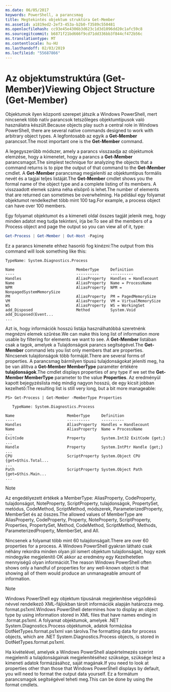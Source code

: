 ```yaml
---
ms.date: 06/05/2017
keywords: PowerShell, a parancsmag
title: Megtekintés objektum struktúra Get-Member
ms.assetid: a1819ed2-2ef3-453a-b2b0-f3589c550481
ms.openlocfilehash: cc93e45e4306b3d623c1d3d1096dd20c1afc59c8
ms.sourcegitcommit: b6871f21bd666f9cd71dd336bb3f844cf472b56c
ms.translationtype: MT
ms.contentlocale: hu-HU
ms.lasthandoff: 02/03/2019
ms.locfileid: "55687866"
---
```

# <a name="viewing-object-structure-get-member"></a><span data-ttu-id="bf3ad-103">Az objektumstruktúra (Get-Member)</span><span class="sxs-lookup"><span data-stu-id="bf3ad-103">Viewing Object Structure (Get-Member)</span></span>

<span data-ttu-id="bf3ad-104">Objektumok ilyen központi szerepet játszik a Windows PowerShell, mert nincsenek több natív parancsok tetszőleges objektumtípusok való használatra készült.</span><span class="sxs-lookup"><span data-stu-id="bf3ad-104">Because objects play such a central role in Windows PowerShell, there are several native commands designed to work with arbitrary object types.</span></span> <span data-ttu-id="bf3ad-105">A legfontosabb az egyik a **Get-Member** parancsot.</span><span class="sxs-lookup"><span data-stu-id="bf3ad-105">The most important one is the **Get-Member** command.</span></span>

<span data-ttu-id="bf3ad-106">A legegyszerűbb módszer, amely a parancs visszaadja az objektumok elemzése, hogy a kimenetet, hogy a parancs a **Get-Member** parancsmagot.</span><span class="sxs-lookup"><span data-stu-id="bf3ad-106">The simplest technique for analyzing the objects that a command returns is to pipe the output of that command to the **Get-Member** cmdlet.</span></span> <span data-ttu-id="bf3ad-107">A **Get-Member** parancsmag megjeleníti az objektumtípus formális nevét és a tagjai teljes listáját.</span><span class="sxs-lookup"><span data-stu-id="bf3ad-107">The **Get-Member** cmdlet shows you the formal name of the object type and a complete listing of its members.</span></span> <span data-ttu-id="bf3ad-108">A visszaadott elemek száma néha elsöprő is lehet.</span><span class="sxs-lookup"><span data-stu-id="bf3ad-108">The number of elements that are returned can sometimes be overwhelming.</span></span> <span data-ttu-id="bf3ad-109">Ha például egy folyamat objektumot rendelkezhet több mint 100 tag.</span><span class="sxs-lookup"><span data-stu-id="bf3ad-109">For example, a process object can have over 100 members.</span></span>

<span data-ttu-id="bf3ad-110">Egy folyamat objektumot és a kimeneti oldal összes tagját jelenik meg, hogy minden adatot meg tudja tekinteni, írja be:</span><span class="sxs-lookup"><span data-stu-id="bf3ad-110">To see all the members of a Process object and page the output so you can view all of it, type:</span></span>

```powershell
Get-Process | Get-Member | Out-Host -Paging
```

<span data-ttu-id="bf3ad-111">Ez a parancs kimenete ehhez hasonló fog kinézni:</span><span class="sxs-lookup"><span data-stu-id="bf3ad-111">The output from this command will look something like this:</span></span>

```output
TypeName: System.Diagnostics.Process

Name                           MemberType     Definition
----                           ----------     ----------
Handles                        AliasProperty  Handles = Handlecount
Name                           AliasProperty  Name = ProcessName
NPM                            AliasProperty  NPM = NonpagedSystemMemorySize
PM                             AliasProperty  PM = PagedMemorySize
VM                             AliasProperty  VM = VirtualMemorySize
WS                             AliasProperty  WS = WorkingSet
add_Disposed                   Method         System.Void add_Disposed(Event...
...
```

<span data-ttu-id="bf3ad-112">Azt is, hogy információk hosszú listája használhatóbbá szeretnénk megnézni elemek szűrése.</span><span class="sxs-lookup"><span data-stu-id="bf3ad-112">We can make this long list of information more usable by filtering for elements we want to see.</span></span> <span data-ttu-id="bf3ad-113">A **Get-Member** listában csak a tagok, amelyek a Tulajdonságok parancs segítségével.</span><span class="sxs-lookup"><span data-stu-id="bf3ad-113">The **Get-Member** command lets you list only members that are properties.</span></span> <span data-ttu-id="bf3ad-114">Nincsenek tulajdonságok több formáját.</span><span class="sxs-lookup"><span data-stu-id="bf3ad-114">There are several forms of properties.</span></span> <span data-ttu-id="bf3ad-115">A parancsmag bármilyen típusú tulajdonságokat jeleníti meg, ha be van állítva a **Get-Member MemberType** paraméter értékére **tulajdonságok**.</span><span class="sxs-lookup"><span data-stu-id="bf3ad-115">The cmdlet displays properties of any type if we set the **Get-Member MemberType** parameter to the value **Properties**.</span></span> <span data-ttu-id="bf3ad-116">Az eredményül kapott bejegyzéslista még mindig nagyon hosszú, de egy kicsit jobban kezelhető:</span><span class="sxs-lookup"><span data-stu-id="bf3ad-116">The resulting list is still very long, but a bit more manageable:</span></span>

```
PS> Get-Process | Get-Member -MemberType Properties

   TypeName: System.Diagnostics.Process

Name                       MemberType     Definition
----                       ----------     ----------
Handles                    AliasProperty  Handles = Handlecount
Name                       AliasProperty  Name = ProcessName
...
ExitCode                   Property       System.Int32 ExitCode {get;}
...
Handle                     Property       System.IntPtr Handle {get;}
...
CPU                        ScriptProperty System.Object CPU {get=$this.Total...
...
Path                       ScriptProperty System.Object Path {get=$this.Main...
...
```

> [!NOTE]
> <span data-ttu-id="bf3ad-117">Az engedélyezett értékek a MemberType: AliasProperty, CodeProperty, tulajdonságot, NoteProperty, ScriptProperty, tulajdonságok, PropertySet, metódus, CodeMethod, ScriptMethod, módszerek, ParameterizedProperty, MemberSet és az összes.</span><span class="sxs-lookup"><span data-stu-id="bf3ad-117">The allowed values of MemberType are AliasProperty, CodeProperty, Property, NoteProperty, ScriptProperty, Properties, PropertySet, Method, CodeMethod, ScriptMethod, Methods, ParameterizedProperty, MemberSet, and All.</span></span>

<span data-ttu-id="bf3ad-118">Nincsenek a folyamat több mint 60 tulajdonságait.</span><span class="sxs-lookup"><span data-stu-id="bf3ad-118">There are over 60 properties for a process.</span></span> <span data-ttu-id="bf3ad-119">A Windows PowerShell gyakran látható csak néhány rekordra minden olyan jól ismert objektum tulajdonságait, hogy ezek mindegyike megjelenítő OK akkor az eredmény egy Kezelhetetlen mennyiségű olyan információt.</span><span class="sxs-lookup"><span data-stu-id="bf3ad-119">The reason Windows PowerShell often shows only a handful of properties for any well-known object is that showing all of them would produce an unmanageable amount of information.</span></span>

> [!NOTE]
> <span data-ttu-id="bf3ad-120">Windows PowerShell egy objektum típusának megjelenítése végződésű névvel rendelkező XML-fájlokban tárolt információk alapján határozza meg. format.ps1xml.</span><span class="sxs-lookup"><span data-stu-id="bf3ad-120">Windows PowerShell determines how to display an object type by using information stored in XML files that have names ending in .format.ps1xml.</span></span> <span data-ttu-id="bf3ad-121">A folyamat objektumok, amelyek .NET System.Diagnostics.Process objektumok, adatok formázása DotNetTypes.format.ps1xml van tárolva.</span><span class="sxs-lookup"><span data-stu-id="bf3ad-121">The formatting data for process objects, which are .NET System.Diagnostics.Process objects, is stored in DotNetTypes.format.ps1xml.</span></span>

<span data-ttu-id="bf3ad-122">Ha kivételével, amelyek a Windows PowerShell alapértelmezés szerint megjeleníti a tulajdonságainak megjelenítéséhez szüksége, szüksége lesz a kimeneti adatok formázásához, saját magának.</span><span class="sxs-lookup"><span data-stu-id="bf3ad-122">If you need to look at properties other than those that Windows PowerShell displays by default, you will need to format the output data yourself.</span></span> <span data-ttu-id="bf3ad-123">Ez a formátum parancsmagok segítségével teheti meg.</span><span class="sxs-lookup"><span data-stu-id="bf3ad-123">This can be done by using the format cmdlets.</span></span>